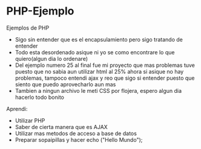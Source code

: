 # PHP-Ejemplo
Ejemplos de PHP
- Sigo sin entender que es el encapsulamiento pero sigo tratando de entender
- Todo esta desordenado asique ni yo se como encontrare lo que quiero(algun dia lo ordenare)
- Del ejemplo numero 25 al final fue mi proyecto que mas problemas tuve puesto que no sabia aun utilizar html al 25% 
ahora si asique no hay problemas, tampoco entendi ajax y reo que sigo si entender puesto que siento que puedo aprovecharlo aun mas
- Tambien a ningun archivo le meti CSS por flojera, espero algun dia hacerlo todo bonito

Aprendi:
- Utilizar PHP
- Saber de cierta manera que es AJAX
- Utilizar mas metodos de acceso a base de datos
- Preparar sopaipillas y hacer echo ("Hello Mundo");
